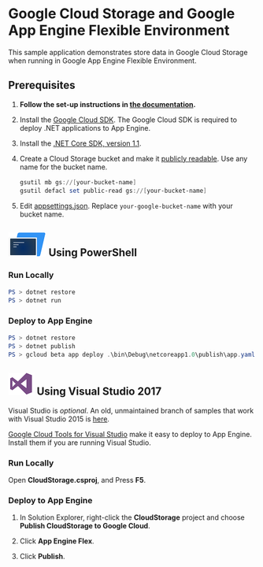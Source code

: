 # Google Cloud Storage and Google App Engine Flexible Environment

This sample application demonstrates store data in Google Cloud Storage
when running in Google App Engine Flexible Environment.

## Prerequisites

1.  **Follow the set-up instructions in [the documentation](https://cloud.google.com/dotnet/docs/setup).**
  
2.  Install the [Google Cloud SDK](https://cloud.google.com/sdk/).  The Google Cloud SDK
    is required to deploy .NET applications to App Engine.

3.  Install the [.NET Core SDK, version 1.1](https://github.com/dotnet/core/blob/master/release-notes/download-archives/1.1.4-download.md).

4.  Create a Cloud Storage bucket and make it [publicly readable](
	https://cloud.google.com/storage/docs/access-control/#applyacls).
	Use any name for the bucket name.
    ```ps1
	gsutil mb gs://[your-bucket-name]
	gsutil defacl set public-read gs://[your-bucket-name]
	```
	
5.  Edit [appsettings.json](appsettings.json).  Replace `your-google-bucket-name` with your bucket name.

## ![PowerShell](../.resources/powershell.png) Using PowerShell

### Run Locally

```psm1
PS > dotnet restore
PS > dotnet run
```

### Deploy to App Engine

```psm1
PS > dotnet restore
PS > dotnet publish
PS > gcloud beta app deploy .\bin\Debug\netcoreapp1.0\publish\app.yaml
```


## ![Visual Studio](../.resources/visual-studio.png) Using Visual Studio 2017

Visual Studio is *optional*.  An old, unmaintained branch of samples that work
with Visual Studio 2015 is 
[here](https://github.com/GoogleCloudPlatform/dotnet-docs-samples/tree/vs2015).

[Google Cloud Tools for Visual Studio](
https://marketplace.visualstudio.com/items?itemName=GoogleCloudTools.GoogleCloudPlatformExtensionforVisualStudio)
make it easy to deploy to App Engine.  Install them if you are running Visual Studio.

### Run Locally

Open **CloudStorage.csproj**, and Press **F5**.

### Deploy to App Engine

1.  In Solution Explorer, right-click the **CloudStorage** project and choose **Publish CloudStorage to Google Cloud**.

2.  Click **App Engine Flex**.

3.  Click **Publish**.
